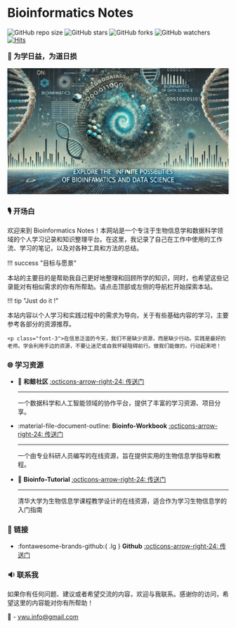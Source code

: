 # Bioinformatics Notes

![GitHub repo size](https://img.shields.io/github/repo-size/yanggwu/Bioinfo-Notes)
![GitHub stars](https://img.shields.io/github/stars/yanggwu/Bioinfo-Notes?style=social)
![GitHub forks](https://img.shields.io/github/forks/yanggwu/Bioinfo-Notes?style=social)
![GitHub watchers](https://img.shields.io/github/watchers/yanggwu/Bioinfo-Notes?style=social)
[![Hits](https://hits.seeyoufarm.com/api/count/incr/badge.svg?url=https%3A%2F%2Fywu.info&count_bg=%2379C83D&title_bg=%23555555&icon=&icon_color=%23E7E7E7&title=views&edge_flat=false)](https://hits.seeyoufarm.com)

<p style="font-size: 16px; font-weight: 700;">🔭 为学日益，为道日损</p>

![Cover](./assets/images/Bioinfo-Notes-home-image1.svg)

### 🎙️ 开场白

欢迎来到 Bioinformatics Notes！本网站是一个专注于生物信息学和数据科学领域的个人学习记录和知识整理平台。在这里，我记录了自己在工作中使用的工作流、学习的笔记，以及对各种工具和方法的总结。

!!! success "目标与愿景"
    <p class="font-3">本站的主要目的是帮助我自己更好地整理和回顾所学的知识，同时，也希望这些记录能对有相似需求的你有所帮助。请点击顶部或左侧的导航栏开始探索本站。

!!! tip "Just do it !"
    <p class="font-3">本站内容以个人学习和实践过程中的需求为导向，关于有些基础内容的学习，主要参考各部分的资源推荐。</p> 

    <p class="font-3">在信息泛滥的今天，我们不是缺少资源，而是缺少行动。实践是最好的老师。学会利用手边的资源，不要让迷茫或自我怀疑阻碍前行。做我们能做的，行动起来吧！



### 🌐 学习资源

<div class="grid cards" markdown>

- :whale: **和鲸社区** [:octicons-arrow-right-24: <a href="https://www.heywhale.com/home" target="_blank"> 传送门 </a>](#)
    
    ---

    一个数据科学和人工智能领域的协作平台，提供了丰富的学习资源、项目分享。

- :material-file-document-outline: **Bioinfo-Workbook** [:octicons-arrow-right-24: <a href="https://bioinformaticsworkbook.org/list.html#gsc.tab=0" target="_blank"> 传送门 </a>](#)

    ---

    一个由专业科研人员编写的在线资源，旨在提供实用的生物信息学指导和教程。

- :bookmark: **Bioinfo-Tutorial** [:octicons-arrow-right-24: <a href="https://book.ncrnalab.org/teaching" target="_blank"> 传送门 </a>](#)

    ---

    清华大学为生物信息学课程教学设计的在线资源，适合作为学习生物信息学的入门指南

</div>

### 🔗 链接

<div class="grid cards" markdown>

- :fontawesome-brands-github:{ .lg  } **Github**  [:octicons-arrow-right-24: <a href="https://github.com/YanggWu" target="_blank"> 传送门 </a>](#)

</div>

### 🔉 联系我

如果你有任何问题、建议或者希望交流的内容，欢迎与我联系。感谢你的访问，希望这里的内容能对你有所帮助！

:e-mail: - <ywu.info@gmail.com>
